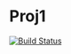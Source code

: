 # Proj1

[![Build Status](https://github.com/YCherL/Proj1.jl/actions/workflows/CI.yml/badge.svg?branch=master)](https://github.com/YCherL/Proj1.jl/actions/workflows/CI.yml?query=branch%3Amaster)
